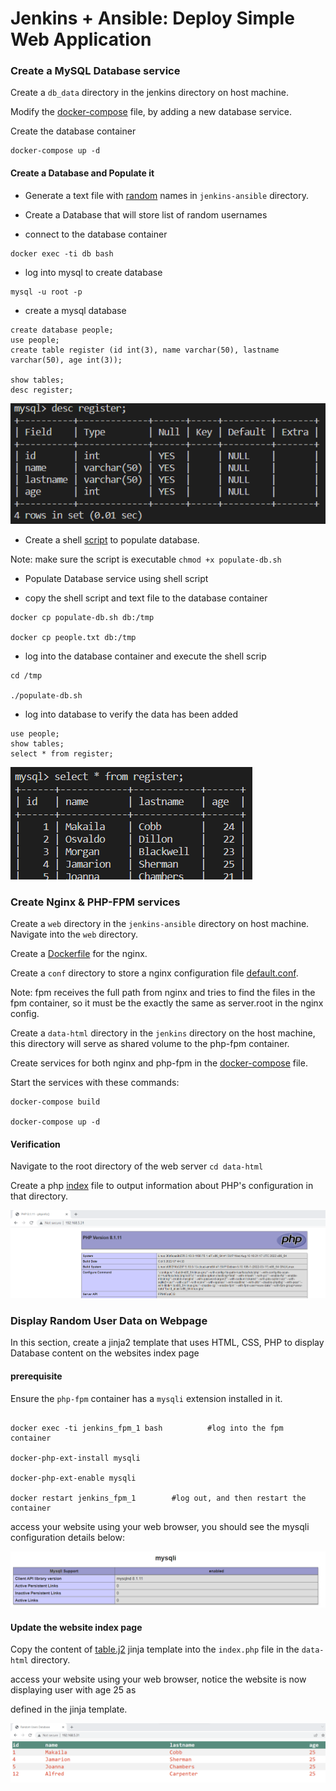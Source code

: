 # Jenkins + Ansible: Deploy Simple Web Application

### Create a MySQL Database service

Create a `db_data` directory in the jenkins directory on host machine.

Modify the [docker-compose](/scripts/docker-compose.yml) file, by adding a new database service.

Create the database container
```
docker-compose up -d
```

#### Create a Database and Populate it
- Generate a text file with [random](/scripts/db_host/people.txt) names in `jenkins-ansible` directory.

- Create a Database that will store list of random usernames

* connect to the database container 
```
docker exec -ti db bash
```
* log into mysql to create database
```
mysql -u root -p
```
* create a mysql database
```
create database people;
use people;
create table register (id int(3), name varchar(50), lastname varchar(50), age int(3));

show tables;
desc register;
```
![people-db](./images/people%20database.png)


- Create a shell [script](/scripts/db_host/populate-db.sh) to populate database.

Note: make sure the script is executable `chmod +x populate-db.sh`

- Populate Database service using shell script

* copy the shell script and text file to the database container
```
docker cp populate-db.sh db:/tmp

docker cp people.txt db:/tmp
```
* log into the database container and execute the shell scrip
```
cd /tmp

./populate-db.sh
```
* log into database to verify the data has been added
```
use people;
show tables;
select * from register;
```
![populated-db](./images/populated%20database.png)

### Create Nginx & PHP-FPM services

Create a `web` directory in the `jenkins-ansible` directory on host machine. Navigate into the `web` directory.

Create a [Dockerfile](/scripts/web/Dockerfile) for the nginx.

Create a `conf` directory to store a nginx configuration file [default.conf](/scripts/web/default.conf).

Note: fpm receives the full path from nginx and tries to find the files in the fpm container, so it must be the exactly the same as server.root in the nginx config.

Create a `data-html` directory in the `jenkins` directory on the host machine, this directory will serve as shared volume to the
php-fpm container.

Create services for both nginx and php-fpm in the [docker-compose](/scripts/docker-compose.yml) file.

Start the services with these commands:
```
docker-compose build

docker-compose up -d
```
#### Verification

Navigate to the root directory of the web server `cd data-html`

Create a php [index](/scripts/web/index.php) file to output information about PHP's configuration in that directory.

![php-ouput](./images/php%20info%20page.png)


### Display Random User Data on Webpage
In this section, create a jinja2 template that uses HTML, CSS, PHP to display Database content on the websites index page

#### prerequisite

Ensure the `php-fpm` container has a `mysqli` extension installed in it.

```

docker exec -ti jenkins_fpm_1 bash          #log into the fpm container

docker-php-ext-install mysqli 

docker-php-ext-enable mysqli

docker restart jenkins_fpm_1        #log out, and then restart the container

```
access your website using your web browser, you should see the mysqli configuration details below:

![mysqli](./images/install%20mysqli%20extension.png)

#### Update the website index page

Copy the content of [table.j2](/scripts/web/table.j2) jinja template into the `index.php` file in the `data-html` directory.

access your website using your web browser, notice the website is now displaying user with age 25 as 

defined in the jinja template.

![website-data](./images/website%20data%20using%20jinja.png)
